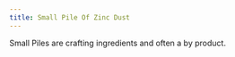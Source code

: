 ```yaml
---
title: Small Pile Of Zinc Dust
---
```


<ItemImage file="small_pile_of_zinc_dust" alt="Small Pile Of Zinc Dust" size="200" />

Small Piles are crafting ingredients and often a by product.
